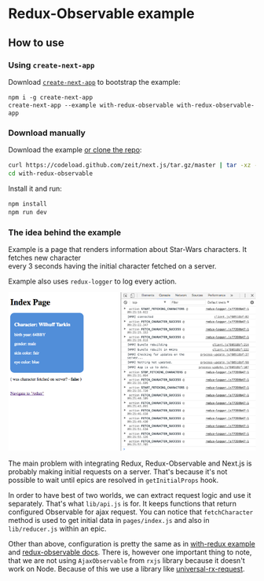 # Redux-Observable example

## How to use

### Using `create-next-app`

Download [`create-next-app`](https://github.com/segmentio/create-next-app) to bootstrap the example:

```
npm i -g create-next-app
create-next-app --example with-redux-observable with-redux-observable-app
```

### Download manually

Download the example [or clone the repo](https://github.com/zeit/next.js):

```bash
curl https://codeload.github.com/zeit/next.js/tar.gz/master | tar -xz --strip=2 next.js-master/examples/with-redux-observable
cd with-redux-observable
```

Install it and run:

```bash
npm install
npm run dev
```


### The idea behind the example
Example is a page that renders information about Star-Wars characters. It fetches new character  
every 3 seconds having the initial character fetched on a server.

Example also uses `redux-logger` to log every action.

![demo page](demo.png)

The main problem with integrating Redux, Redux-Observable and Next.js is probably making initial requests
on a server. That's because it's not possible to wait until epics are resolved in `getInitialProps` hook. 

In order to have best of two worlds, we can extract request logic and use it separately. 
That's what `lib/api.js` is for. It keeps functions that return configured Observable for ajax request. 
You can notice that `fetchCharacter` method is used to get initial data in `pages/index.js` 
and also in `lib/reducer.js` within an epic.

Other than above, configuration is pretty the same as in 
[with-redux example](https://github.com/zeit/next.js/tree/canary/examples/with-redux)
and [redux-observable docs](https://redux-observable.js.org/). There is, however one important thing
to note, that we are not using `AjaxObservable` from `rxjs` library because it doesn't work on Node.
Because of this we use a library like [universal-rx-request](https://www.npmjs.com/package/universal-rx-request).


